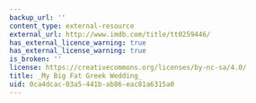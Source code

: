 ```yaml
---
backup_url: ''
content_type: external-resource
external_url: http://www.imdb.com/title/tt0259446/
has_external_licence_warning: true
has_external_license_warning: true
is_broken: ''
license: https://creativecommons.org/licenses/by-nc-sa/4.0/
title: _My Big Fat Greek Wedding_
uid: 0ca4dcac-03a5-441b-ab86-eac81a6315a0
---
```

